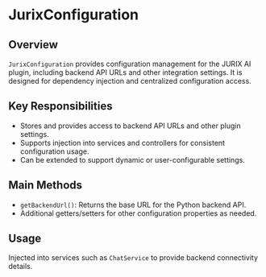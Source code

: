 # JurixConfiguration

## Overview

`JurixConfiguration` provides configuration management for the JURIX AI plugin, including backend API URLs and other integration settings. It is designed for dependency injection and centralized configuration access.

## Key Responsibilities

- Stores and provides access to backend API URLs and other plugin settings.
- Supports injection into services and controllers for consistent configuration usage.
- Can be extended to support dynamic or user-configurable settings.

## Main Methods

- `getBackendUrl()`: Returns the base URL for the Python backend API.
- Additional getters/setters for other configuration properties as needed.

## Usage

Injected into services such as `ChatService` to provide backend connectivity details.

